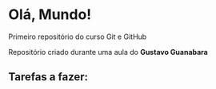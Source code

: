 # Olá, Mundo!
 Primeiro repositório do curso Git e GitHub

 Repositório criado durante uma aula do **Gustavo Guanabara**

## Tarefas a fazer:

